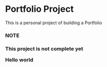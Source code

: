 # Portfolio Project

This is a personal project of building a Portfolio <br>

<h3> NOTE <h3> This project is not complete yet

Hello world